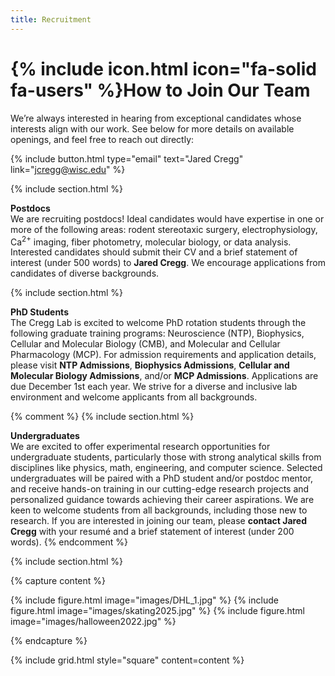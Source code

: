 ```yaml
---
title: Recruitment
---
```


# {% include icon.html icon="fa-solid fa-users" %}How to Join Our Team

We’re always interested in hearing from exceptional candidates whose interests align with our work. See below for more details on available openings, and feel free to reach out directly: 

{%
  include button.html
  type="email"
  text="Jared Cregg"
  link="jcregg@wisc.edu"
%}

{% include section.html %}

**Postdocs**<br>
We are recruiting postdocs! Ideal candidates would have expertise in one or more of the following areas: rodent stereotaxic surgery, electrophysiology, Ca<sup>2+</sup> imaging, fiber photometry, molecular biology, or data analysis. Interested candidates should submit their CV and a brief statement of interest (under 500 words) to <a href="mailto:jcregg@wisc.edu" style="text-decoration: none;"><strong>Jared Cregg</strong></a>. We encourage applications from candidates of diverse backgrounds. 

{% include section.html %}

**PhD Students**<br>
The Cregg Lab is excited to welcome PhD rotation students through the following graduate training programs: Neuroscience (NTP), Biophysics, Cellular and Molecular Biology (CMB), and Molecular and Cellular Pharmacology (MCP). For admission requirements and application details, please visit <a href="https://ntp.neuroscience.wisc.edu/admissions/" style="text-decoration: none;"><strong>NTP Admissions</strong></a>, <a href="https://biophysics.wisc.edu/education/admissions/" style="text-decoration: none;"><strong>Biophysics Admissions</strong></a>, <a href="https://cmb.wisc.edu/education/admissions/" style="text-decoration: none;"><strong>Cellular and Molecular Biology Admissions</strong></a>, and/or <a href="https://molpharm.wisc.edu/admissions-how-to-apply/" style="text-decoration: none;"><strong>MCP Admissions</strong></a>. Applications are due December 1st each year. We strive for a diverse and inclusive lab environment and welcome applicants from all backgrounds.

{% comment %}
{% include section.html %}

**Undergraduates**<br>
We are excited to offer experimental research opportunities for undergraduate students, particularly those with strong analytical skills from disciplines like physics, math, engineering, and computer science. Selected undergraduates will be paired with a PhD student and/or postdoc mentor, and receive hands-on training in our cutting-edge research projects and personalized guidance towards achieving their career aspirations. We are keen to welcome students from all backgrounds, including those new to research. If you are interested in joining our team, please <a href="mailto:jcregg@wisc.edu" style="text-decoration: none;"><strong>contact Jared Cregg</strong></a> with your resumé and a brief statement of interest (under 200 words).
{% endcomment %}

{% include section.html %}

{% capture content %}

{% include figure.html image="images/DHL_1.jpg" %}
{% include figure.html image="images/skating2025.jpg" %}
{% include figure.html image="images/halloween2022.jpg" %}

{% endcapture %}

{% include grid.html style="square" content=content %}
